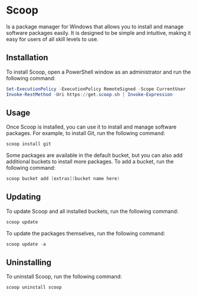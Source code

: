 # Scoop

Is a package manager for Windows that allows you to install and manage software packages easily. It is designed to be simple and intuitive, making it easy for users of all skill levels to use.

## Installation

To install Scoop, open a PowerShell window as an administrator and run the following command:

```powershell
Set-ExecutionPolicy -ExecutionPolicy RemoteSigned -Scope CurrentUser
Invoke-RestMethod -Uri https://get.scoop.sh | Invoke-Expression
```

## Usage

Once Scoop is installed, you can use it to install and manage software packages. For example, to install Git, run the following command:

```powershell
scoop install git
```

Some packages are available in the default bucket, but you can also add additional buckets to install more packages. To add a bucket, run the following command:

```powershell
scoop bucket add [extras](bucket name here)
```

## Updating

To update Scoop and all installed buckets, run the following command:

```powershell
scoop update
```

To update the packages themselves, run the following command:

```powershell
scoop update -a
```

## Uninstalling

To uninstall Scoop, run the following command:

```powershell
scoop uninstall scoop
```
